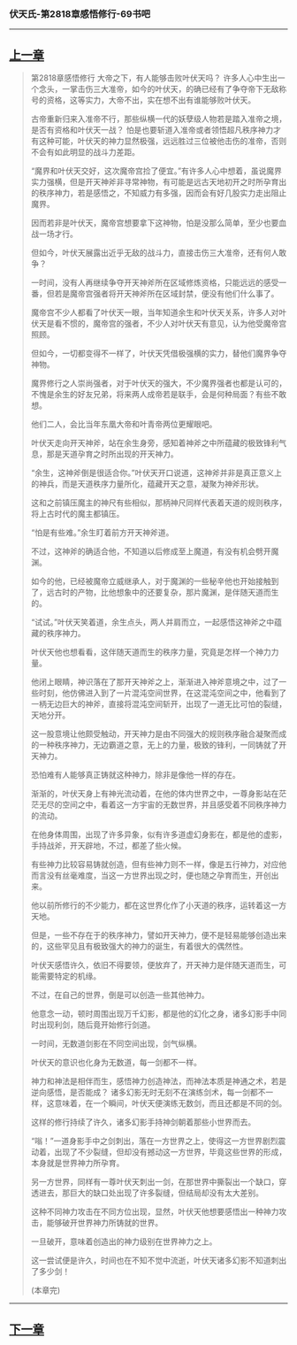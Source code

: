 ### 伏天氏-第2818章感悟修行-69书吧

--------
[上一章](./02eda515ac1f72eaa84c022c3564ebb0.md)
--------


>
>
>
>第2818章感悟修行
>大帝之下，有人能够击败叶伏天吗？
>许多人心中生出一个念头，一掌击伤三大准帝，如今的叶伏天，的确已经有了争夺帝下无敌称号的资格，这等实力，大帝不出，实在想不出有谁能够败叶伏天。
>
>古帝重新归来入准帝不行，那些纵横一代的妖孽级人物若是踏入准帝之境，是否有资格和叶伏天一战？
>怕是也要斩道入准帝或者领悟超凡秩序神力才有这种可能，叶伏天的神力显然极强，远远胜过三位被他击伤的准帝，否则不会有如此明显的战斗力差距。
>
>“魔界和叶伏天交好，这次魔帝宫捡了便宜。”有许多人心中想着，虽说魔界实力强横，但是开天神斧非寻常神物，有可能是远古天地初开之时所孕育出的秩序神力，若是感悟之，不知威力有多强，因而会有好几股实力走出阻止魔界。
>
>因而若非是叶伏天，魔帝宫想要拿下这神物，怕是没那么简单，至少也要血战一场才行。
>
>但如今，叶伏天展露出近乎无敌的战斗力，直接击伤三大准帝，还有何人敢争？
>
>一时间，没有人再继续争夺开天神斧所在区域修炼资格，只能远远的感受一番，但若是魔帝宫强者将开天神斧所在区域封禁，便没有他们什么事了。
>
>魔帝宫不少人都看了叶伏天一眼，当年知道余生和叶伏天关系，许多人对叶伏天是看不惯的，魔帝宫的强者，不少人对叶伏天有意见，认为他受魔帝宫照顾。
>
>但如今，一切都变得不一样了，叶伏天凭借极强横的实力，替他们魔界争夺神物。
>
>魔界修行之人崇尚强者，对于叶伏天的强大，不少魔界强者也都是认可的，不愧是余生的好友兄弟，将来两人成帝若是联手，会是何种局面？有些不敢想。
>
>他们二人，会比当年东凰大帝和叶青帝两位更耀眼吧。
>
>叶伏天走向开天神斧，站在余生身旁，感知着神斧之中所蕴藏的极致锋利气息，那是天道孕育之时所出现的开天神力。
>
>“余生，这神斧倒是很适合你。”叶伏天开口说道，这神斧并非是真正意义上的神兵，而是天道秩序力量所化，蕴藏开天之意，凝聚为神斧形状。
>
>这和之前镇压魔主的神尺有些相似，那柄神尺同样代表着天道的规则秩序，将上古时代的魔主都镇压。
>
>“怕是有些难。”余生盯着前方开天神斧道。
>
>不过，这神斧的确适合他，不知道以后修成至上魔道，有没有机会劈开魔渊。
>
>如今的他，已经被魔帝立威继承人，对于魔渊的一些秘辛他也开始接触到了，远古时的产物，比他想象中的还要复杂，那片魔渊，是伴随天道而生的。
>
>“试试。”叶伏天笑着道，余生点头，两人并肩而立，一起感悟这神斧之中蕴藏的秩序神力。
>
>叶伏天他也想看看，这伴随天道而生的秩序力量，究竟是怎样一个神力力量。
>
>他闭上眼睛，神识落在了那开天神斧之上，渐渐进入神斧意境之中，过了一些时刻，他仿佛进入到了一片混沌空间世界，在这混沌空间之中，他看到了一柄无边巨大的神斧，直接将混沌空间斩开，出现了一道无比可怕的裂缝，天地分开。
>
>这一股意境让他颇受触动，开天神力是由不同强大的规则秩序融合凝聚而成的一种秩序神力，无边霸道之意，无上的力量，极致的锋利，一同铸就了开天神力。
>
>恐怕难有人能够真正铸就这种神力，除非是像他一样的存在。
>
>渐渐的，叶伏天身上有神光流动着，在他的体内世界之中，一尊身影站在茫茫无尽的空间之中，看着这一方宇宙的无数世界，并且感受着不同秩序神力的流动。
>
>在他身体周围，出现了许多异象，似有许多道虚幻身影在，都是他的虚影，手持战斧，开天辟地，不过，都差了些火候。
>
>有些神力比较容易铸就创造，但有些神力则不一样，像是五行神力，对应他而言没有丝毫难度，当这一方世界出现之时，便也随之孕育而生，开创出来。
>
>他以前所修行的不少能力，都在这世界化作了小天道的秩序，运转着这一方天地。
>
>但是，一些不存在于的秩序神力，譬如开天神力，便不是轻易能够创造出来的，这些罕见且有极致强大的神力的诞生，有着很大的偶然性。
>
>叶伏天感悟许久，依旧不得要领，便放弃了，开天神力是伴随天道而生，可能需要特定的机缘。
>
>不过，在自己的世界，倒是可以创造一些其他神力。
>
>他意念一动，顿时周围出现万千幻影，都是他的幻化之身，诸多幻影手中同时出现利剑，随后竟开始修行剑道。
>
>一时间，无数道剑影在不同空间出现，剑气纵横。
>
>叶伏天的意识也化身为无数道，每一剑都不一样。
>
>神力和神法是相伴而生，感悟神力创造神法，而神法本质是神通之术，若是逆向感悟，是否能成？
>诸多幻影无时无刻不在演练剑术，每一剑都不一样，这意味着，在一个瞬间，叶伏天便演练无数剑，而且还都是不同的剑。
>
>这样的修行持续了许久，诸多幻影手持神剑朝着那些小世界而去。
>
>“嗡！”一道身影手中之剑刺出，落在一方世界之上，使得这一方世界剧烈震动着，出现了不少裂缝，但却没有撼动这一方世界，毕竟这些世界的形成，本身就是世界神力所孕育。
>
>另一方世界，同样有一尊叶伏天刺出一剑，在那世界中撕裂出一个缺口，穿透进去，那巨大的缺口处出现了许多裂缝，但结局却没有太大差别。
>
>这种不同神力攻击在不同方位出现，显然，叶伏天他想要感悟出一种神力攻击，能够破开世界神力所铸就的世界。
>
>一旦破开，意味着创造出的神力级别在世界神力之上。
>
>这一尝试便是许久，时间也在不知不觉中流逝，叶伏天诸多幻影不知道刺出了多少剑！
>
>(本章完)
>
>

--------
[下一章](./65046404af02c8830b18f30bbca59134.md)
--------

